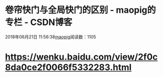 # 卷帘快门与全局快门的区别 - maopig的专栏 - CSDN博客
2018年06月21日 11:56:38[maopig](https://me.csdn.net/maopig)阅读数：1105
# https://wenku.baidu.com/view/2f0c8da0ce2f0066f5332283.html

